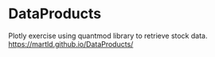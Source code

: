 # DataProducts

Plotly exercise using quantmod library to retrieve stock data.  
https://martld.github.io/DataProducts/
